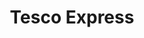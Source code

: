 ---
title: "Tesco Express"
url: /castleford/tesco-express-middleton-little-road/
shop: Lebensmittel
---